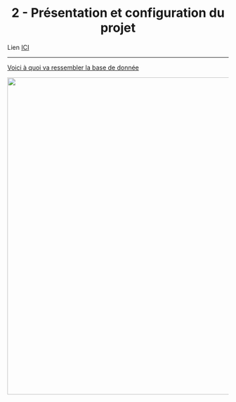 <h1 align="center">2 - Présentation et configuration du projet</h1>

Lien [ICI](https://www.youtube.com/watch?v=kpSYFMV4eJc&list=PLBq3aRiVuwyzI0MT4LhvwqkVenz5pF_DM)

---

[Voici à quoi va ressembler la base de donnée](https://dbdiagram.io/d/61643981940c4c4eec8f40a5)

<img src=".\assets\02%20-%20Présentation%20et%20configuration%20du%20projet\database_diagram.png" title="" alt="" width="722">

